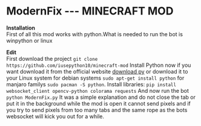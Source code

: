 # ModernFix --- MINECRAFT MOD

**Installation**<br/>
First of all this mod works with python.What is needed to run the bot is winpython or linux

**Edit**<br/>
First download the project ```git clone https://github.com/iusepython10/minecraft-mod```
Install Python now if you want download it from the official website [download py](https://www.python.org/downloads/) or download it to your Linux system for debian systems ```sudo apt-get install python``` for manjaro familys ```sudo pacman -S python```.
Install libraries: ```pip install websocket_client opencv-python colorama requests```
And now run the bot ```python ModernFix.py```
It was a simple explanation and do not close the tab or put it in the background while the mod is open it cannot send pixels and if you try to send pixels from too many tabs and the same rope as the bots websocket will kick you out for a while.
